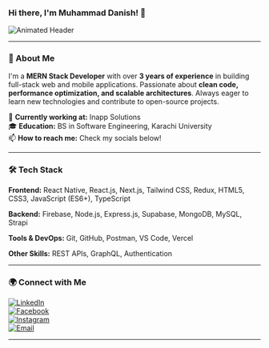 ### Hi there, I'm Muhammad Danish! 👋

![Animated Header](https://readme-typing-svg.demolab.com?font=Fira+Code&weight=600&size=24&pause=1000&color=F7B42C&width=600&lines=MERN+Stack+Developer;Passionate+Problem+Solver)

---

### 🚀 About Me

I'm a **MERN Stack Developer** with over **3 years of experience** in building full-stack web and mobile applications. Passionate about **clean code, performance optimization, and scalable architectures**. Always eager to learn new technologies and contribute to open-source projects.

💼 **Currently working at:** Inapp Solutions  
🎓 **Education:** BS in Software Engineering, Karachi University  
📫 **How to reach me:** Check my socials below!  

---

### 🛠️ Tech Stack

**Frontend:** React Native, React.js, Next.js, Tailwind CSS, Redux, HTML5, CSS3, JavaScript (ES6+), TypeScript

**Backend:** Firebase, Node.js, Express.js, Supabase, MongoDB, MySQL, Strapi

**Tools & DevOps:** Git, GitHub, Postman, VS Code, Vercel

**Other Skills:** REST APIs, GraphQL, Authentication

---

### 🌍 Connect with Me

[![LinkedIn](https://img.shields.io/badge/-LinkedIn-blue?style=for-the-badge&logo=linkedin)](https://www.linkedin.com/in/muhammad-danish-95815722b/)  
[![Facebook](https://img.shields.io/badge/-Facebook-1877F2?style=for-the-badge&logo=facebook)](https://www.facebook.com/share/197JSA5LdK/)  
[![Instagram](https://img.shields.io/badge/-Instagram-E4405F?style=for-the-badge&logo=instagram)](https://www.instagram.com/danishsiddiqui6789/?igsh=NjgwcTN1MnZiNGox)  
[![Email](https://img.shields.io/badge/-Email-D14836?style=for-the-badge&logo=gmail&logoColor=white)](mailto:danishsiddiqui6789@gmail.com)  

---
